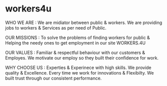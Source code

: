 # workers4u
 
WHO WE ARE : We are midiator between public & workers. We are providing jobs to workers & Services as per need of Public. 

OUR MISSIONS : To solve the problems of finding workers for public & Helping the needy ones to get employment in our site WORKERS.4U

OUR VALUES : Familiar & respectful behaviour with our customers & Employes. We motivate our employ so they built their confidence for work. 

WHY CHOOSE US : Experties & Experinece with high skills. We provide quality & Excellence. Every time we work for innovations & Flexibilty. We built trust through our consistent performance.

